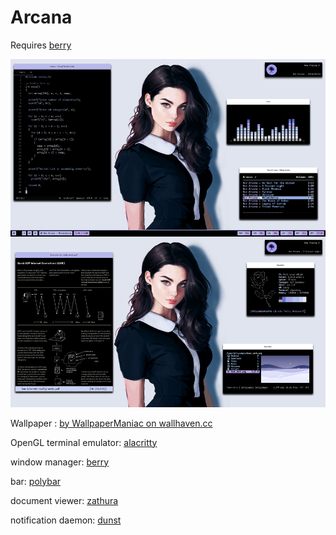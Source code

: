 Arcana 
========

Requires [berry](https://github.com/JLErvin/berry) 

![Screenshot](Screenshots/1.png)

Wallpaper : [by WallpaperManiac on wallhaven.cc](https://wallhaven.cc/w/13oq3v) 

OpenGL terminal emulator: [alacritty](https://github.com/alacritty/alacritty) 

window manager: [berry](https://github.com/JLErvin/berry) 

bar: [polybar](https://github.com/polybar/polybar) 

document viewer: [zathura](https://git.pwmt.org/pwmt/zathura)

notification daemon: [dunst](https://github.com/dunst-project/dunst)
